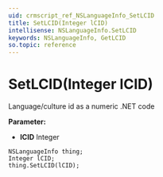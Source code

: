 ```yaml
---
uid: crmscript_ref_NSLanguageInfo_SetLCID
title: SetLCID(Integer lCID)
intellisense: NSLanguageInfo.SetLCID
keywords: NSLanguageInfo, GetLCID
so.topic: reference
---
```


# SetLCID(Integer lCID)

Language/culture id as a numeric .NET code

**Parameter:** 
* **lCID** Integer

```crmscript
NSLanguageInfo thing;
Integer lCID;
thing.SetLCID(lCID);
```

